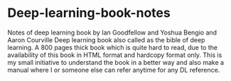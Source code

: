 # Deep-learning-book-notes
Notes of deep learning book by Ian Goodfellow and Yoshua Bengio and Aaron Courville
Deep learning book also called as the bible of deep learning. A 800 pages thick book which is quite hard to read, due to the availability of this book in HTML format and hardcopy format only.
This is my small initiative to understand the book in a better way and also make a manual where I or someone else can refer anytime for any DL reference.
